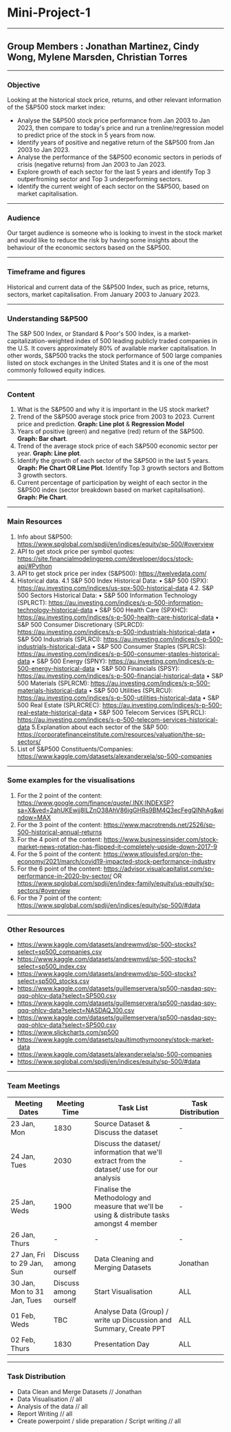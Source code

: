 # Mini-Project-1
------------------
## Group Members : Jonathan Martinez, Cindy Wong, Mylene Marsden, Christian Torres

------------------
### Objective
Looking at the historical stock price, returns, and other relevant information of the S&P500 stock market index:

* Analyse the S&P500 stock price performance from Jan 2003 to Jan 2023, then compare to today's price and run a trenline/regression model to predict price of the stock in 5 years from now.
* Identify years of positive and negative return of the S&P500 from Jan 2003 to Jan 2023.
* Analyse the performance of the S&P500 economic sectors in periods of crisis (negative returns) from Jan 2003 to Jan 2023.
* Explore growth of each sector for the last 5 years and identify Top 3 outperfroming sector and Top 3 underperforming sectors.
* Identify the current weight of each sector on the S&P500, based on market capitalisation.

-------------------
### Audience
Our target audience is someone who is looking to invest in the stock market and would like to reduce the risk by having some insights about the behaviour of the economic sectors based on the S&P500. 

-------------------
### Timeframe and figures
Historical and current data of the S&P500 Index, such as price, returns, sectors, market capitalisation. From January 2003 to January 2023.

-------------------
### Understanding S&P500
The S&P 500 Index, or Standard & Poor's 500 Index, is a market-capitalization-weighted index of 500 leading publicly traded companies in the U.S. It covers approximately 80% of available marker capitalisation. In other words, S&P500 tracks the stock performance of 500 large companies listed on stock exchanges in the United States and it is one of the most commonly followed equity indices.

-------------------
### Content
1. What is the S&P500 and why it is important in the US stock market?
2. Trend of the S&P500 average stock price from 2003 to 2023. Current price and prediction.  **Graph: Line plot** & **Regression Model**
3. Years of positive (green) and negative (red) return of the S&P500. **Graph: Bar chart**.
4. Trend of the average stock price of each S&P500 economic sector per year. **Graph: Line plot**.
5. Identify the growth of each sector of the S&P500 in the last 5 years. **Graph: Pie Chart OR Line Plot**. Identify Top 3 growth sectors and Bottom 3 growth sectors.
6. Current percentage of participation by weight of each sector in the S&P500 index (sector breakdown based on market capitalisation). **Graph: Pie Chart**.

-------------------
### Main Resources
1. Info about S&P500: https://www.spglobal.com/spdji/en/indices/equity/sp-500/#overview
2. API to get stock price per symbol quotes: https://site.financialmodelingprep.com/developer/docs/stock-api/#Python
3. API to get stock price per index (S&P500): https://twelvedata.com/
4. Historical data.
4.1 S&P 500 Index Historical Data:
•	S&P 500 (SPX): https://au.investing.com/indices/us-spx-500-historical-data
4.2. S&P 500 Sectors Historical Data:
•	S&P 500 Information Technology (SPLRCT): https://au.investing.com/indices/s-p-500-information-technology-historical-data
•	S&P 500 Health Care (SPXHC): https://au.investing.com/indices/s-p-500-health-care-historical-data
•	S&P 500 Consumer Discretionary (SPLRCD): https://au.investing.com/indices/s-p-500-industrials-historical-data
•	S&P 500 Industrials (SPLRCI): https://au.investing.com/indices/s-p-500-industrials-historical-data
•	S&P 500 Consumer Staples (SPLRCS): https://au.investing.com/indices/s-p-500-consumer-staples-historical-data
•	S&P 500 Energy (SPNY): https://au.investing.com/indices/s-p-500-energy-historical-data
•	S&P 500 Financials (SPSY): https://au.investing.com/indices/s-p-500-financial-historical-data
•	S&P 500 Materials (SPLRCM): https://au.investing.com/indices/s-p-500-materials-historical-data
•	S&P 500 Utilities (SPLRCU): https://au.investing.com/indices/s-p-500-utilities-historical-data
•	S&P 500 Real Estate (SPLRCREC): https://au.investing.com/indices/s-p-500-real-estate-historical-data
•	S&P 500 Telecom Services (SPLRCL): https://au.investing.com/indices/s-p-500-telecom-services-historical-data
5.Explanation about each sector of the S&P 500: https://corporatefinanceinstitute.com/resources/valuation/the-sp-sectors/
6. List of S&P500 Constituents/Companies: https://www.kaggle.com/datasets/alexanderxela/sp-500-companies

-------------------
### Some examples for the visualisations
1. For the 2 point of the content: https://www.google.com/finance/quote/.INX:INDEXSP?sa=X&ved=2ahUKEwjj8ILZnO38AhV86jgGHRs9BM4Q3ecFegQINhAg&window=MAX
2. For the 3 point of the content: https://www.macrotrends.net/2526/sp-500-historical-annual-returns
3. For the 4 point of the content: https://www.businessinsider.com/stock-market-news-rotation-has-flipped-it-completely-upside-down-2017-9
4. For the 5 point of the content: https://www.stlouisfed.org/on-the-economy/2021/march/covid19-impacted-stock-performance-industry
5. For the 6 point of the content: https://advisor.visualcapitalist.com/sp-performance-in-2020-by-sector/  OR https://www.spglobal.com/spdji/en/index-family/equity/us-equity/sp-sectors/#overview
6. For the 7 point of the content: https://www.spglobal.com/spdji/en/indices/equity/sp-500/#data

-------------------
### Other Resources 
* https://www.kaggle.com/datasets/andrewmvd/sp-500-stocks?select=sp500_companies.csv
* https://www.kaggle.com/datasets/andrewmvd/sp-500-stocks?select=sp500_index.csv
* https://www.kaggle.com/datasets/andrewmvd/sp-500-stocks?select=sp500_stocks.csv
* https://www.kaggle.com/datasets/guillemservera/sp500-nasdaq-spy-qqq-ohlcv-data?select=SP500.csv
* https://www.kaggle.com/datasets/guillemservera/sp500-nasdaq-spy-qqq-ohlcv-data?select=NASDAQ_100.csv
* https://www.kaggle.com/datasets/guillemservera/sp500-nasdaq-spy-qqq-ohlcv-data?select=SP500.csv
* https://www.slickcharts.com/sp500
* https://www.kaggle.com/datasets/paultimothymooney/stock-market-data
* https://www.kaggle.com/datasets/alexanderxela/sp-500-companies
* https://www.spglobal.com/spdji/en/indices/equity/sp-500/#data

-------------------
### Team Meetings
|Meeting Dates | Meeting Time | Task List | Task Distribution |
|--|--|--|--|
|23 Jan, Mon| 1830 | Source Dataset & Discuss the dataset | - |
|24 Jan, Tues | 2030 | Discuss the dataset/ information that we'll extract from the dataset/ use for our analysis | - |
|25 Jan, Weds | 1900 | Finalise the Methodology and measure that we'll be using & distribute tasks amongst 4 member| - |
|26 Jan, Thurs | - | - | - |
|27 Jan, Fri to 29 Jan, Sun | Discuss among ourself | Data Cleaning and Merging Datasets | Jonathan |
|30 Jan, Mon to 31 Jan, Tues | Discuss among ourself | Start Visualisation | ALL |
|01 Feb, Weds | TBC | Analyse Data (Group) / write up Discussion and Summary, Create PPT | ALL |
|02 Feb, Thurs | 1830 | Presentation Day | ALL |

-------------------
### Task Distribution
- Data Clean and Merge Datasets // Jonathan
- Data Visualisation // all
- Analysis of the data // all
- Report Writing // all
- Create powerpoint / slide preparation / Script writing // all
